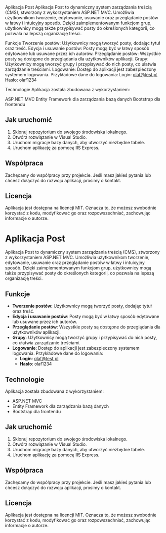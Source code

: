 Aplikacja Post
Aplikacja Post to dynamiczny system zarządzania treścią (CMS), stworzony z wykorzystaniem ASP.NET MVC. Umożliwia użytkownikom tworzenie, edytowanie, usuwanie oraz przeglądanie postów w łatwy i intuicyjny sposób. Dzięki zaimplementowanym funkcjom grup, użytkownicy mogą także przypisywać posty do określonych kategorii, co pozwala na lepszą organizację treści.

Funkcje
Tworzenie postów: Użytkownicy mogą tworzyć posty, dodając tytuł oraz treść.
Edycja i usuwanie postów: Posty mogą być w łatwy sposób edytowane lub usuwane przez ich autorów.
Przeglądanie postów: Wszystkie posty są dostępne do przeglądania dla użytkowników aplikacji.
Grupy: Użytkownicy mogą tworzyć grupy i przypisywać do nich posty, co ułatwia zarządzanie treściami.
Logowanie: Dostęp do aplikacji jest zabezpieczony systemem logowania. Przykładowe dane do logowania:
Login: olaf@test.pl
Hasło: olaf1234

Technologie
Aplikacja została zbudowana z wykorzystaniem:

ASP.NET MVC
Entity Framework dla zarządzania bazą danych
Bootstrap dla frontendu
## Jak uruchomić

1. Sklonuj repozytorium do swojego środowiska lokalnego.
2. Otwórz rozwiązanie w Visual Studio.
3. Uruchom migracje bazy danych, aby utworzyć niezbędne tabele.
4. Uruchom aplikację za pomocą IIS Express.

## Współpraca

Zachęcamy do współpracy przy projekcie. Jeśli masz jakieś pytania lub chcesz dołączyć do rozwoju aplikacji, prosimy o kontakt.

## Licencja

Aplikacja jest dostępna na licencji MIT. Oznacza to, że możesz swobodnie korzystać z kodu, modyfikować go oraz rozpowszechniać, zachowując informacje o autorze.
# Aplikacja Post

Aplikacja Post to dynamiczny system zarządzania treścią (CMS), stworzony z wykorzystaniem ASP.NET MVC. Umożliwia użytkownikom tworzenie, edytowanie, usuwanie oraz przeglądanie postów w łatwy i intuicyjny sposób. Dzięki zaimplementowanym funkcjom grup, użytkownicy mogą także przypisywać posty do określonych kategorii, co pozwala na lepszą organizację treści.

## Funkcje

- **Tworzenie postów**: Użytkownicy mogą tworzyć posty, dodając tytuł oraz treść.
- **Edycja i usuwanie postów**: Posty mogą być w łatwy sposób edytowane lub usuwane przez ich autorów.
- **Przeglądanie postów**: Wszystkie posty są dostępne do przeglądania dla użytkowników aplikacji.
- **Grupy**: Użytkownicy mogą tworzyć grupy i przypisywać do nich posty, co ułatwia zarządzanie treściami.
- **Logowanie**: Dostęp do aplikacji jest zabezpieczony systemem logowania. Przykładowe dane do logowania:
  - **Login**: olaf@test.pl
  - **Hasło**: olaf1234

## Technologie

Aplikacja została zbudowana z wykorzystaniem:

- ASP.NET MVC
- Entity Framework dla zarządzania bazą danych
- Bootstrap dla frontendu

## Jak uruchomić

1. Sklonuj repozytorium do swojego środowiska lokalnego.
2. Otwórz rozwiązanie w Visual Studio.
3. Uruchom migracje bazy danych, aby utworzyć niezbędne tabele.
4. Uruchom aplikację za pomocą IIS Express.

## Współpraca

Zachęcamy do współpracy przy projekcie. Jeśli masz jakieś pytania lub chcesz dołączyć do rozwoju aplikacji, prosimy o kontakt.

## Licencja

Aplikacja jest dostępna na licencji MIT. Oznacza to, że możesz swobodnie korzystać z kodu, modyfikować go oraz rozpowszechniać, zachowując informacje o autorze.
